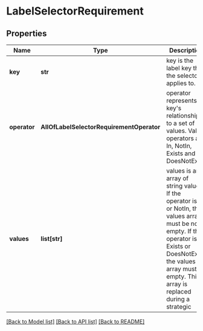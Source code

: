 # LabelSelectorRequirement

## Properties
Name | Type | Description | Notes
------------ | ------------- | ------------- | -------------
**key** | **str** | key is the label key that the selector applies to. | [optional] 
**operator** | **AllOfLabelSelectorRequirementOperator** | operator represents a key&#x27;s relationship to a set of values. Valid operators are In, NotIn, Exists and DoesNotExist. | [optional] 
**values** | **list[str]** | values is an array of string values. If the operator is In or NotIn, the values array must be non-empty. If the operator is Exists or DoesNotExist, the values array must be empty. This array is replaced during a strategic | [optional] 

[[Back to Model list]](../README.md#documentation-for-models) [[Back to API list]](../README.md#documentation-for-api-endpoints) [[Back to README]](../README.md)

